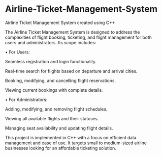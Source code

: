 # Airline-Ticket-Management-System
Airline Ticket Management System created using C++ 

The Airline Ticket Management System is designed to address the complexities of flight booking, ticketing, and flight management for both users and administrators. Its scope includes:

•	For Users:

Seamless registration and login functionality.	

Real-time search for flights based on departure and arrival cities.

Booking, modifying, and cancelling flight reservations.

Viewing current bookings with complete details.

•	For Administrators:

Adding, modifying, and removing flight schedules.

Viewing all available flights and their statuses.

Managing seat availability and updating flight details.

This project is implemented in C++ with a focus on efficient data management and ease of use. It targets small to medium-sized airline businesses looking for an affordable ticketing solution.
